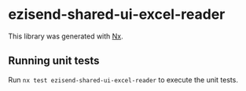 # ezisend-shared-ui-excel-reader

This library was generated with [Nx](https://nx.dev).

## Running unit tests

Run `nx test ezisend-shared-ui-excel-reader` to execute the unit tests.
